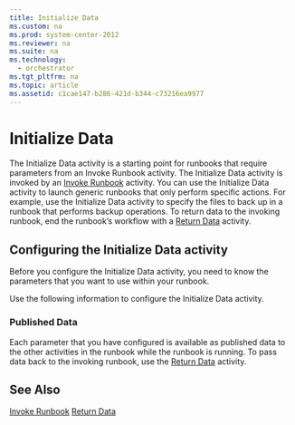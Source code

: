 ```yaml
---
title: Initialize Data
ms.custom: na
ms.prod: system-center-2012
ms.reviewer: na
ms.suite: na
ms.technology: 
  - orchestrator
ms.tgt_pltfrm: na
ms.topic: article
ms.assetid: c1cae147-b286-421d-b344-c73216ea9977
---
```

# Initialize Data
The Initialize Data activity is a starting point for runbooks that require parameters from an Invoke Runbook activity. The Initialize Data activity is invoked by an [Invoke Runbook](Invoke-Runbook.md) activity. You can use the Initialize Data activity to launch generic runbooks that only perform specific actions. For example, use the Initialize Data activity to specify the files to back up in a runbook that performs backup operations. To return data to the invoking runbook, end the runbook’s workflow with a [Return Data](Return-Data.md) activity.

## Configuring the Initialize Data activity
Before you configure the Initialize Data activity, you need to know the parameters that you want to use within your runbook.

Use the following information to configure the Initialize Data activity.

### Published Data
Each parameter that you have configured is available as published data to the other activities in the runbook while the runbook is running. To pass data back to the invoking runbook, use the [Return Data](Return-Data.md) activity.

## See Also
[Invoke Runbook](Invoke-Runbook.md)
[Return Data](Return-Data.md)


